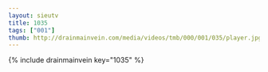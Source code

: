 ```yaml
--- 
layout: sieutv
title: 1035
tags: ["001"]
thumb: http://drainmainvein.com/media/videos/tmb/000/001/035/player.jpg
---
```

{% include drainmainvein key="1035" %} 
